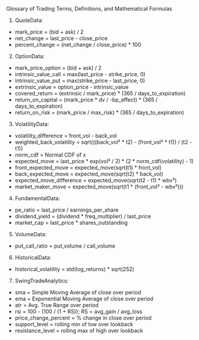 Glossary of Trading Terms, Definitions, and Mathematical Formulas

1. QuoteData:
- mark_price = (bid + ask) / 2
- net_change = last_price - close_price
- percent_change = (net_change / close_price) * 100

2. OptionData:
- mark_price_option = (bid + ask) / 2
- intrinsic_value_call = max(last_price - strike_price, 0)
- intrinsic_value_put = max(strike_price - last_price, 0)
- extrinsic_value = option_price - intrinsic_value
- covered_return = (extrinsic / mark_price) * (365 / days_to_expiration)
- return_on_capital = (mark_price * dv / -bp_effect) * (365 / days_to_expiration)
- return_on_risk = (mark_price / max_risk) * (365 / days_to_expiration)

3. VolatilityData:
- volatility_difference = front_vol - back_vol
- weighted_back_volatility = sqrt(((back_vol² * t2) - (front_vol² * t1)) / (t2 - t1))
- norm_cdf = Normal CDF of x
- expected_move = last_price * exp(vol² / 2) * (2 * norm_cdf(volatility) - 1)
- front_expected_move = expected_move(sqrt(t1) * front_vol)
- back_expected_move = expected_move(sqrt(t2) * back_vol)
- expected_move_difference = expected_move(sqrt(t2 - t1) * wbv²)
- market_maker_move = expected_move(sqrt(t1 * (front_vol² - wbv²)))

4. FundamentalData:
- pe_ratio = last_price / earnings_per_share
- dividend_yield = (dividend * freq_multiplier) / last_price
- market_cap = last_price * shares_outstanding

5. VolumeData:
- put_call_ratio = put_volume / call_volume

6. HistoricalData:
- historical_volatility = std(log_returns) * sqrt(252)

7. SwingTradeAnalytics:
- sma = Simple Moving Average of close over period
- ema = Exponential Moving Average of close over period
- atr = Avg. True Range over period
- rsi = 100 - (100 / (1 + RS)); RS = avg_gain / avg_loss
- price_change_percent = % change in close over period
- support_level = rolling min of low over lookback
- resistance_level = rolling max of high over lookback